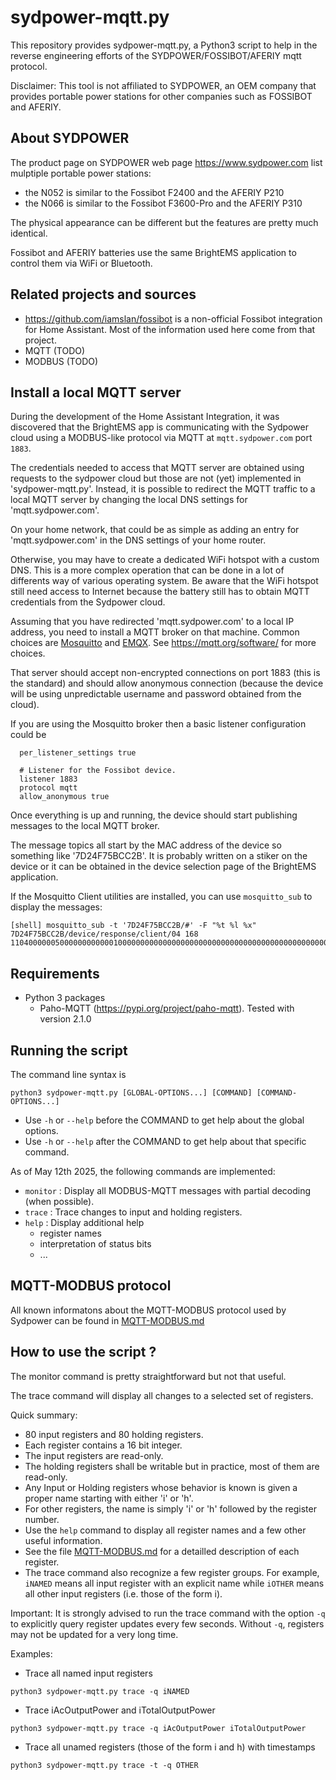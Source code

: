 # sydpower-mqtt.py

This repository provides sydpower-mqtt.py, a Python3 script to help in the reverse engineering efforts of the SYDPOWER/FOSSIBOT/AFERIY mqtt protocol.  

Disclaimer: This tool is not affiliated to SYDPOWER, an OEM company that provides portable power stations for other companies such as FOSSIBOT and AFERIY.

## About SYDPOWER

The product page on SYDPOWER web page https://www.sydpower.com list mulptiple portable power stations:
   - the N052 is similar to the Fossibot F2400 and the AFERIY P210
   - the N066 is similar to the Fossibot F3600-Pro and the AFERIY P310 

The physical appearance can be different but the features are pretty much identical.

Fossibot and AFERIY batteries use the same BrightEMS application to control them via WiFi or Bluetooth.

## Related projects and sources

  - https://github.com/iamslan/fossibot is a non-official Fossibot integration for Home Assistant. Most of the information used here come from that project.
  - MQTT   (TODO)
  - MODBUS (TODO)

## Install a local MQTT server

During the development of the Home Assistant Integration, it was discovered that the BrightEMS app is communicating with the Sydpower cloud using a MODBUS-like protocol via MQTT at `mqtt.sydpower.com` port `1883`.

The credentials needed to access that MQTT server are obtained using requests to the sydpower cloud but those are not (yet) implemented in 'sydpower-mqtt.py'. Instead, it is possible to redirect the MQTT traffic to a local MQTT server by changing the local DNS settings for 'mqtt.sydpower.com'.

On your home network, that could be as simple as adding an entry for 'mqtt.sydpower.com' in the DNS settings of your home router. 

Otherwise, you may have to create a dedicated WiFi hotspot with a custom DNS. This is a more complex operation that can be done in a lot of differents way of various operating system. Be aware that the WiFi hotspot still need access to Internet because the battery still has to obtain MQTT credentials from the Sydpower cloud.   

Assuming that you have redirected 'mqtt.sydpower.com' to a local IP address, you need to install a MQTT broker on that machine. Common choices are [Mosquitto](https://www.mosquitto.org/) and  [EMQX](https://www.emqx.com/en/products/emqx). See https://mqtt.org/software/ for more choices.

That server should accept non-encrypted connections on port 1883 (this is the standard) and should allow anonymous connection (because the device will be using unpredictable username and password obtained from the cloud).

If you are using the Mosquitto broker then a basic listener configuration could be 
```
  per_listener_settings true
  
  # Listener for the Fossibot device.
  listener 1883
  protocol mqtt
  allow_anonymous true
```

Once everything is up and running, the device should start publishing messages to the local MQTT broker.

The message topics all start by the MAC address of the device so something like '7D24F75BCC2B'. It is probably written on a stiker on the device or it can be obtained in the device selection page of the BrightEMS application. 

If the Mosquitto Client utilities are installed, you can use `mosquitto_sub` to display the messages:

```
[shell] mosquitto_sub -t '7D24F75BCC2B/#' -F "%t %l %x"
7D24F75BCC2B/device/response/client/04 168 11040000005000000000000100000000000000000000000000000000000000000000000000000000000008fe01f4000800a000000000000000000000000000000000000000000000000000000000000000000000000800000804000000000000000000003000400000000000000000b400000188000002380000000008860000000000ffffff0000000000000000000000000000000000000000000000000000000000000000c314
```

## Requirements 

- Python 3 packages
  - Paho-MQTT (https://pypi.org/project/paho-mqtt). Tested with version 2.1.0

## Running the script

The command line syntax is

```
python3 sydpower-mqtt.py [GLOBAL-OPTIONS...] [COMMAND] [COMMAND-OPTIONS...] 
```

- Use `-h` or `--help` before the COMMAND to get help about the global options.
- Use `-h` or `--help` after the COMMAND to get help about that specific command.

As of May 12th 2025, the following commands are implemented:
  - `monitor` : Display all MODBUS-MQTT messages with partial decoding (when possible).
  - `trace` : Trace changes to input and holding registers. 
  - `help` : Display additional help
    - register names
    - interpretation of status bits
    - ...

## MQTT-MODBUS protocol

All known informatons about the MQTT-MODBUS protocol used by Sydpower can be found in [MQTT-MODBUS.md](MQTT-MODBUS.md)

## How to use the script ? 

The monitor command is pretty straightforward but not that useful.

The trace command will display all changes to a selected set of registers.

Quick summary:
   - 80 input registers and 80 holding registers.
   - Each register contains a 16 bit integer.
   - The input registers are read-only.
   - The holding registers shall be writable but in practice, most of them are read-only.
   - Any Input or Holding registers whose behavior is known is given a proper name starting with either 'i' or 'h'. 
   - For other registers, the name is simply 'i' or 'h' followed by the register number.
   - Use the `help` command to display all register names and a few other useful information.
   - See the file [MQTT-MODBUS.md](MQTT-MODBUS.md) for a detailled description of each register.
   - The trace command also recognize a few register groups. For example, `iNAMED` means all input register with an explicit name while `iOTHER` means all other input registers (i.e. those of the form i<NUMBER>).
   

Important: It is strongly advised to run the trace command with the option `-q` to explicitly query register updates every few seconds. Without `-q`, registers may not be updated for a very long time.

Examples:

- Trace all named input registers 
```
python3 sydpower-mqtt.py trace -q iNAMED 
```
- Trace iAcOutputPower and iTotalOutputPower  
```
python3 sydpower-mqtt.py trace -q iAcOutputPower iTotalOutputPower 
```
- Trace all unamed registers (those of the form i<NUMBER> and h<NUMBER>)
with timestamps
```
python3 sydpower-mqtt.py trace -t -q OTHER 
```
